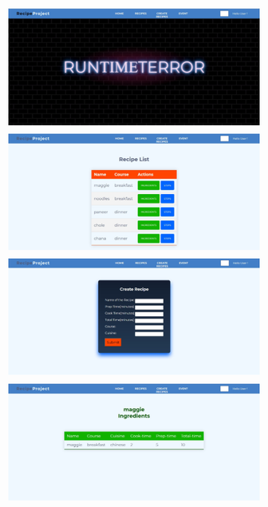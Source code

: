 ![HOME-PAGE](./home.JPG?raw=true "Home Page")

![View-PAGE](./view.JPG?raw=true "View Page")

![Create-PAGE](./create.JPG?raw=true "Create Page")

![Ingredients-PAGE](./recipe_ingredients.JPG?raw=true "Home Page")